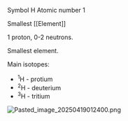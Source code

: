 Symbol H
Atomic number 1

Smallest [[Element]]

1 proton, 0-2 neutrons.

Smallest element.

Main isotopes:

* <sup>1</sup>H - protium
* <sup>2</sup>H - deuterium
* <sup>3</sup>H - tritium

![Pasted_image_20250419012400.png](pasted_image_20250419012400.png)
